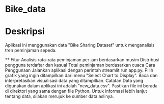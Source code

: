 # Bike_data
# Deskripsi
Aplikasi ini menggunakan data "Bike Sharing Dataset" untuk menganalisis tren peminjaman sepeda.

** Fitur
Analisis rata-rata peminjaman per jam berdasarkan musim
Distribusi pengguna terdaftar dan kasual
Total peminjaman berdasarkan cuaca
Cara Penggunaan
Jalankan aplikasi dengan perintah streamlit run app.py.
Pilih grafik yang ingin ditampilkan dari menu "Select Chart to Display".
Baca dan interpretasikan visualisasi data yang ditampilkan.
Catatan
Data yang digunakan dalam aplikasi ini adalah "new_data.csv". Pastikan file ini berada di direktori yang sama dengan file Python.
Untuk informasi lebih lanjut tentang data, silakan merujuk ke sumber data aslinya.
